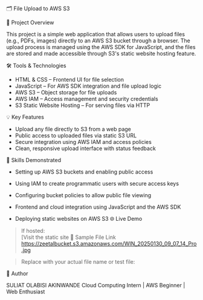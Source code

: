 🗂  File Upload to AWS S3

📌 Project Overview

This project is a simple web application that allows users to upload files (e.g., PDFs, images) directly to an AWS S3 bucket through a browser. The upload process is managed using the AWS SDK for JavaScript, and the files are stored and made accessible through S3's static website hosting feature.

🛠 Tools & Technologies

- HTML & CSS – Frontend UI for file selection
- JavaScript – For AWS SDK integration and file upload logic
- AWS S3 – Object storage for file uploads
- AWS IAM – Access management and security credentials
- S3 Static Website Hosting – For serving files via HTTP

💡 Key Features

- Upload any file directly to S3 from a web page
- Public access to uploaded files via static S3 URL
- Secure integration using AWS IAM and access policies
- Clean, responsive upload interface with status feedback

🧰 Skills Demonstrated

- Setting up AWS S3 buckets and enabling public access
- Using IAM to create programmatic users with secure access keys
- Configuring bucket policies to allow public file viewing
- Frontend and cloud integration using JavaScript and the AWS SDK

- Deploying static websites on AWS S3
🌐 Live Demo
> If hosted:  
[Visit the static site 📁 Sample File Link  https://zeetalbucket.s3.amazonaws.com/WIN_20250130_09_07_14_Pro.jpg

> Replace with your actual file name or test file:
 
 

📖 Author

SULIAT OLABISI AKINWANDE
Cloud Computing Intern | AWS Beginner | Web Enthusiast


